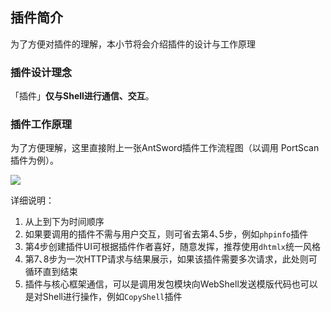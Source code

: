 插件简介
---

为了方便对插件的理解，本小节将会介绍插件的设计与工作原理

### 插件设计理念

「插件」**仅与Shell进行通信、交互**。


### 插件工作原理

为了方便理解，这里直接附上一张AntSword插件工作流程图（以调用 PortScan 插件为例）。

![][img_introduce_1]

详细说明：

1. 从上到下为时间顺序
2. 如果要调用的插件不需与用户交互，则可省去第4､5步，例如`phpinfo`插件
3. 第4步创建插件UI可根据插件作者喜好，随意发挥，推荐使用`dhtmlx`统一风格
4. 第7､8步为一次HTTP请求与结果展示，如果该插件需要多次请求，此处则可循环直到结束
5. 插件与核心框架通信，可以是调用发包模块向WebShell发送模版代码也可以是对Shell进行操作，例如`CopyShell`插件

[img_introduce_1]: http://as.xuanbo.cc/doc/plugin_dev/introduce_1.png
